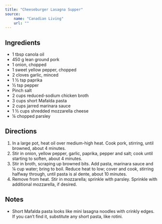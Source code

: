 ```yaml
---
title: "Cheeseburger Lasagna Supper"
source:
    name: "Canadian Living"
    url: ""
---
```


## Ingredients

-   1 tbsp canola oil
-   450 g lean ground pork
-   1 onion, chopped
-   1 sweet yellow pepper, chopped
-   2 cloves garlic, minced
-   1 ½ tsp paprika
-   ½ tsp pepper
-   Pinch salt
-   2 cups reduced-sodium chicken broth
-   3 cups short Mafalda pasta
-   2 cups jarred marinara sauce
-   1 ½ cups shredded mozzarella cheese
-   ¼ chopped parsley

## Directions

1. In a large pot, heat oil over medium-high heat. Cook pork, stirring, until browned, about 4 minutes.
1. Stir in onion, yellow pepper, garlic, paprika, pepper and salt; cook until starting to soften, about 4 minutes.
1. Stir in broth, scraping up browned bits. Add pasta, marinara sauce and ¼ cup water; bring to boil. Reduce heat to low; cover and cook, stirring halfway through, until pasta is al dente, about 10 minutes.
1. Remove from heat. Stir in mozzarella; sprinkle with parsley. Sprinkle with additional mozzarella, if desired.

## Notes

-   Short Mafalda pasta looks like mini lasagna noodles with crinkly edges. If you can’t find it, substitute any short pasta, like rotini.
